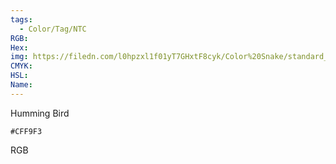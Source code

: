 ```yaml
---
tags:
  - Color/Tag/NTC
RGB:
Hex:
img: https://filedn.com/l0hpzxl1f01yT7GHxtF8cyk/Color%20Snake/standard_csv_to_svg/%23/CFF9F3.svg
CMYK:
HSL:
Name:
---
```

Humming Bird
```palette
#CFF9F3
```
RGB
